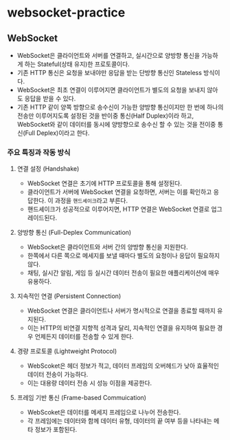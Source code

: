 # websocket-practice

## WebSocket

- WebSocket은 클라이언트와 서버를 연결하고, 실시간으로 양방향 통신을 가능하게 하는 Stateful(상태 유지)한 프로토콜이다.
- 기존 HTTP 통신은 요청을 보내야만 응답을 받는 단방향 통신인 Stateless 방식이다.
- WebSocket은 최초 연결이 이루어지면 클라이언트가 별도의 요청을 보내지 않아도 응답을 받을 수 있다.
- 기존 HTTP 같이 양쪽 방향으로 송수신이 가능한 양방향 통신이지만 한 번에 하나의 전송만 이루어지도록 설정된 것을 반이중 통신(Half Duplex)이라 하고, WebSocket와 같이 데이터를 동시에 양방향으로 송수신 할 수 있는 것을 전이중 통신(Full Deplex)이라고 한다.

### 주요 특징과 작동 방식

1. 연결 설정 (Handshake)
   - WebSocket 연결은 초기에 HTTP 프로토콜을 통해 설정된다.
   - 클라이언트가 서버에 WebSocket 연결을 요청하면, 서버는 이를 확인하고 응답한다. 이 과정을 `핸드셰이크`라고 부른다.
   - 핸드셰이크가 성공적으로 이루어지면, HTTP 연결은 WebSocket 연결로 업그레이드된다.

2. 양방향 통신 (Full-Deplex Communication)
    - WebSocket은 클라이언트와 서버 간의 양방향 통신을 지원한다.
    - 한쪽에서 다른 쪽으로 메세지를 보낼 때마다 별도의 요청이나 응답이 필요하지 않다.
    - 채팅, 실시간 알림, 게임 등 실시간 데이터 전송이 필요한 애플리케이션에 매우 유용하다.

3. 지속적인 연결 (Persistent Connection)
    - WebSocket 연결은 클라이언트나 서버가 명시적으로 연결을 종료할 때까지 유지된다.
    - 이는 HTTP의 비연결 지향적 성격과 달리, 지속적인 연결을 유지하여 필요한 경우 언제든지 데이터를 전송할 수 있게 한다.

4. 경량 프로토콜 (Lightweight Protocol)
    - WebScoket은 헤더 정보가 적고, 데이터 프레임의 오버헤드가 낮아 효율적인 데이터 전송이 가능하다.
    - 이는 대용량 데이터 전송 시 성능 이점을 제공한다.

5. 프레임 기반 통신 (Frame-based Commuication)
    - WebScoket은 데이터를 메세지 프레임으로 나누어 전송한다.
    - 각 프레임에는 데이터와 함께 데이터 유형, 데이터의 끝 여부 등을 나타내는 메타 정보가 포함된다.